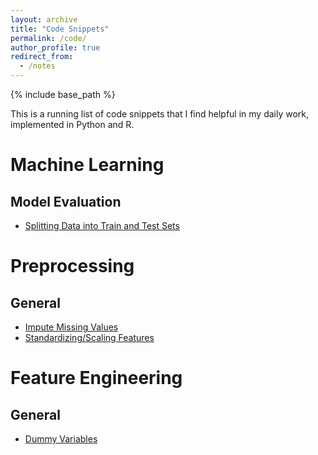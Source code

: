 ```yaml
---
layout: archive
title: "Code Snippets"
permalink: /code/
author_profile: true
redirect_from:
  - /notes
---
```


{% include base_path %}

This is a running list of code snippets that I find helpful in my daily work, implemented in Python and R. 

# Machine Learning

## Model Evaluation
* [Splitting Data into Train and Test Sets](/code/train_test_split)

# Preprocessing

## General
* [Impute Missing Values](/code/imputation)
* [Standardizing/Scaling Features](/code/standardization)

# Feature Engineering

## General
* [Dummy Variables](/code/dummies)




